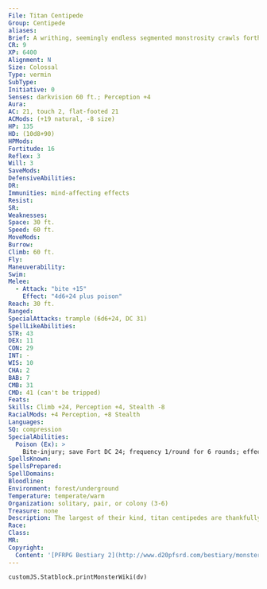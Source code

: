 ```yaml
---
File: Titan Centipede
Group: Centipede
aliases: 
Brief: A writhing, seemingly endless segmented monstrosity crawls forth, its great mandibles clacking as it spies prey.
CR: 9
XP: 6400
Alignment: N
Size: Colossal
Type: vermin
SubType: 
Initiative: 0
Senses: darkvision 60 ft.; Perception +4
Aura: 
AC: 21, touch 2, flat-footed 21
ACMods: (+19 natural, -8 size)
HP: 135
HD: (10d8+90)
HPMods: 
Fortitude: 16
Reflex: 3
Will: 3
SaveMods: 
DefensiveAbilities: 
DR: 
Immunities: mind-affecting effects
Resist: 
SR: 
Weaknesses: 
Space: 30 ft.
Speed: 60 ft.
MoveMods: 
Burrow: 
Climb: 60 ft.
Fly: 
Maneuverability: 
Swim: 
Melee: 
  - Attack: "bite +15"
    Effect: "4d6+24 plus poison"
Reach: 30 ft.
Ranged: 
SpecialAttacks: trample (6d6+24, DC 31)
SpellLikeAbilities: 
STR: 43
DEX: 11
CON: 29
INT: -
WIS: 10
CHA: 2
BAB: 7
CMB: 31
CMD: 41 (can't be tripped)
Feats: 
Skills: Climb +24, Perception +4, Stealth -8
RacialMods: +4 Perception, +8 Stealth
Languages: 
SQ: compression
SpecialAbilities:
  Poison (Ex): >
    Bite-injury; save Fort DC 24; frequency 1/round for 6 rounds; effect 1d6 Dex; cure 2 consecutive saves.
SpellsKnown: 
SpellsPrepared: 
SpellDomains: 
Bloodline: 
Environment: forest/underground
Temperature: temperate/warm
Organization: solitary, pair, or colony (3-6)
Treasure: none
Description: The largest of their kind, titan centipedes are thankfully also the rarest. They attack other living creatures fearlessly, and require constant sustenance to nourish their vast bulk. Humanoids are in most danger from titan centipedes when mounted rather than afoot-a good-sized horse makes a much more satisfying meal to the centipede than a few bites of human. Titan centipedes are solitary by nature and because of the demands of their appetite, though when food is plentiful, multiple centipedes sometimes lurk in the same area.
Race: 
Class: 
MR: 
Copyright:
  Content: '[PFRPG Bestiary 2](http://www.d20pfsrd.com/bestiary/monster-listings/vermin/centipede/centipede-titan)'
---
```

```dataviewjs
customJS.Statblock.printMonsterWiki(dv)
```
